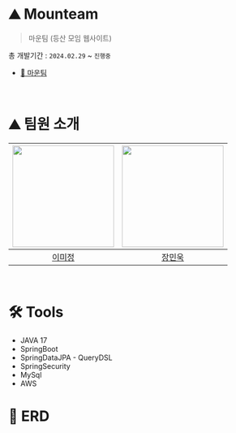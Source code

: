 # ⛰️ Mounteam
> 마운팀 (등산 모임 웹사이트)

총 개발기간 : `2024.02.29` ~ `진행중`

- [🔗 마운팀](https://www.mounteam.site/)
  
</br>

# ⛰️ 팀원 소개

| <img src="https://avatars.githubusercontent.com/u/64017307?v=4" width="200" height="200"> | <img src="https://avatars.githubusercontent.com/u/93053451?v=4" width="200" height="200"> |
|:---------------------------------------------------------------------------------------:|:-----------------------------------------------------------------------------------------:|
| [이미정](https://github.com/leemimi) | [장민욱](https://github.com/black2code) |
</br>

# 🛠️ Tools
- JAVA 17
- SpringBoot
- SpringDataJPA - QueryDSL
- SpringSecurity
- MySql
- AWS
  
# 📂 ERD
